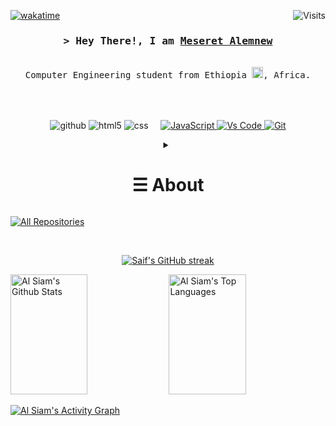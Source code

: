 <!--
<h2 align="center">
  Welcome to Al mess World!
  <img src="https://media.giphy.com/media/hvRJCLFzcasrR4ia7z/giphy.gif" width="28">
</h2>
-->

<!-- Typing SVG by DenverCoder1 - https://github.com/DenverCoder1/readme-typing-svg -->
<!--
<p align="center">
  <a href="https://github.com/alsiam"><img src="https://readme-typing-svg.herokuapp.com/?lines=Self%20Taught%20Programmer;Front%20End%20Developer;1.5%2B%20years%20of%20coding%20experience;Always%20learning%20new%20things&center=true&width=380&height=45"></a>
</p>

 -->

<a href="https://gpvc.arturio.dev/alsiam"><img src="https://gpvc.arturio.dev/alsiam" align="right" alt="Visits"></a>

[![wakatime](https://wakatime.com/badge/user/eebb3dd8-d9b2-40de-9b88-6fd6cac99dbc.svg)](https://wakatime.com/@eebb3dd8-d9b2-40de-9b88-6fd6cac99dbc)

<!-- Intro  -->
<h3 align="center">
        <samp>&gt; Hey There!, I am 
                <b><a target="_blank" href="https://alsiam.com">Meseret Alemnew</a></b>
        </samp>
</h3>
<p align="center">
        <!-- Organisation  -->
        <samp>
                <br>Computer Engineering student from Ethiopia  <img src="https://upload.wikimedia.org/wikipedia/commons/d/d3/Animated-Flag-Ethiopia.gif" width="18"/>, Africa. </br> 
                <br>
                <br>
          <br><br>
        </samp>
        <!-- Programming Languages -->
        <!-- Code logo -->
        <img alt="github" src="https://img.shields.io/badge/github-%23121011.svg?style=for-the-badge&logo=github&logoColor=white" />
        <img alt="html5" src="https://img.shields.io/badge/html5-%23E34F26.svg?style=for-the-badge&logo=html5&logoColor=white" />
        <img alt="css" src="https://img.shields.io/badge/css3-%231572B6.svg?style=for-the-badge&logo=css3&logoColor=white">
        <img alt="" src="https://img.shields.io/badge/c-%2300599C.svg?style=for-the-badge&logo=c&logoColor=white"> 
        <img alt="" src="https://img.shields.io/badge/c++-%2300599C.svg?style=for-the-badge&logo=c%2B%2B&logoColor=white">
        <img alt="" src="https://img.shields.io/badge/java-%23ED8B00.svg?style=for-the-badge&logo=java&logoColor=white">
        <img alt="" src="https://img.shields.io/badge/python-3670A0?style=for-the-badge&logo=python&logoColor=ffdd54">
        <a href="https://github.com/alsiam?tab=repositories" target="_blank"><img alt="JavaScript"
                        src="https://img.shields.io/badge/-Javascript-F0DB4F?style=for-the-badge&labelColor=black&logo=javascript&logoColor=F0DB4F">
        </a>
        <a href="https://github.com/alsiam?tab=repositories" target="_blank"><img alt="Vs Code"
                        src="https://img.shields.io/badge/Visual_Studio-0078d7?style=for-the-badge&logo=visual%20studio&logoColor=white">
        </a>
           <a href="https://github.com/alsiam?tab=repositories" target="_blank"><img alt="Git"
                        src="https://img.shields.io/badge/Git-F05032?style=for-the-badge&logo=git&logoColor=white">
        </a>
</p>

<!-- Details Section-->
<details align="center">
    <summary> <h1>&#9776; About</h1></summary>
    <p align="center">
        <p>Find me on</p>
  
</a><a href="https://www.linkedin.com/in/meseret-alemneh-311174256/" target="_blank"><img src="https://img.shields.io/badge/LinkedIn-0077B5?style=for-the-badge&logo=linkedin&logoColor=white" alt="Meseret"/></a><a href="https://www.instagram.com/mess99_a/?hl=en" target="_blank"><img src="https://img.shields.io/badge/Instagram-fe4164?style=for-the-badge&logo=instagram&logoColor=white" alt="alsiam" /></a> 
    <a href="https://www.facebook.com/chris.alamnah/" target="_blank"><img src="https://img.shields.io/badge/Facebook-20BEFF?&style=for-the-badge&logo=facebook&logoColor=white" alt="Meseret"  /></a> 
    </p>
    <br />
    <!-- Programmer Gif Image -->
<img align="right" width="350" src="/assets/programming.gif" alt="Coding gif" />

### About me

✌️ &emsp;Enjoy to do programming and sharing knowledge <br/><br/>
❤️ &emsp;Love to writing code and learning new features<br/><br/>
📧 &emsp;Reach me anytime: ets045312feng@aastu.edu.et<br/><br/>
📧 &emsp;Reach me anytime: alemnehmeseret@gmail.com<br/><br/>

<p><br></p>
    
</details>

<!-- My top Open Sources Projects -->
<!-- _________________________________________________________________________________________________ -->

<p align="left">
  <a href="https://github.com/meseret-ale" target="_blank"><img alt="All Repositories" title="All Repositories" src="https://img.shields.io/badge/-All%20Repos-2962FF?style=for-the-badge&logo=koding&logoColor=white"/></a>
</p>

<br/>

<p align="center">
  <a href="https://github.com/alsiam">
    <img src="https://github-readme-streak-stats.herokuapp.com/?user=alsiam&theme=radical&border=7F3FBF&background=0D1117" alt="Saif's GitHub streak"/>
  </a>
</p>

<a> 
    <a href="https://github.com/alsiam"><img alt="Al Siam's Github Stats" src="https://denvercoder1-github-readme-stats.vercel.app/api?username=meseret-ale&show_icons=true&count_private=true&theme=react&border_color=7F3FBF&bg_color=0D1117&title_color=F85D7F&icon_color=F8D866" height="192px" width="49.5%"/></a>
  <a href="https://github.com/alsiam"><img alt="Al Siam's Top Languages" src="https://denvercoder1-github-readme-stats.vercel.app/api/top-langs/?username=meseret-ale&langs_count=8&layout=compact&theme=react&border_color=7F3FBF&bg_color=0D1117&title_color=F85D7F&icon_color=F8D866" height="192px" width="49.5%"/></a>
  <br/>
</a>
<p></p>
<a href="https://github.com/alsiam"><img alt="Al Siam's Activity Graph" src="https://activity-graph.herokuapp.com/graph?username=meseret-ale&bg_color=0D1117&color=FFFFFF&line=7F3FBF&point=FFFFFF&border_color=7F3FBF" /></a>
